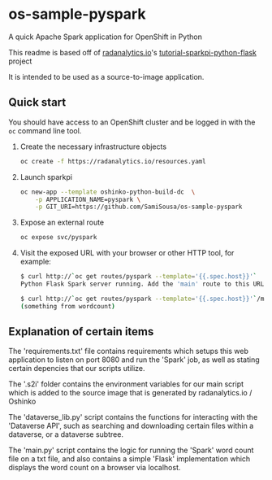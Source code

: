 # os-sample-pyspark
A quick Apache Spark application for OpenShift in Python

This readme is based off of [radanalytics.io](https://radanalytics.io)'s [tutorial-sparkpi-python-flask](https://github.com/radanalyticsio/tutorial-sparkpi-python-flask) project

It is intended to be
used as a source-to-image application.

## Quick start

You should have access to an OpenShift cluster and be logged in with the
`oc` command line tool.

1. Create the necessary infrastructure objects
   ```bash
   oc create -f https://radanalytics.io/resources.yaml
   ```

2. Launch sparkpi
   ```bash
   oc new-app --template oshinko-python-build-dc  \
       -p APPLICATION_NAME=pyspark \
       -p GIT_URI=https://github.com/SamiSousa/os-sample-pyspark
   ```

3. Expose an external route
   ```bash
   oc expose svc/pyspark
   ```

4. Visit the exposed URL with your browser or other HTTP tool, for example:
   ```bash
   $ curl http://`oc get routes/pyspark --template='{{.spec.host}}'`
   Python Flask Spark server running. Add the 'main' route to this URL to invoke the app.

   $ curl http://`oc get routes/pyspark --template='{{.spec.host}}'`/main
   (something from wordcount)
   ```

## Explanation of certain items

The 'requirements.txt' file contains requirements which setups this web application to listen on port 8080 and run the 'Spark' job, as well as stating certain depencies that our scripts utilize.

The '.s2i' folder contains the environment variables for our main script which is added to the source image that is generated by radanalytics.io / Oshinko

The 'dataverse_lib.py' script contains the functions for interacting with the 'Dataverse API', such as searching and downloading certain files within a dataverse, or a dataverse subtree.

The 'main.py' script contains the logic for running the 'Spark' word count file on a txt file, and also contains a simple 'Flask' implementation which displays the word count on a browser via localhost.


